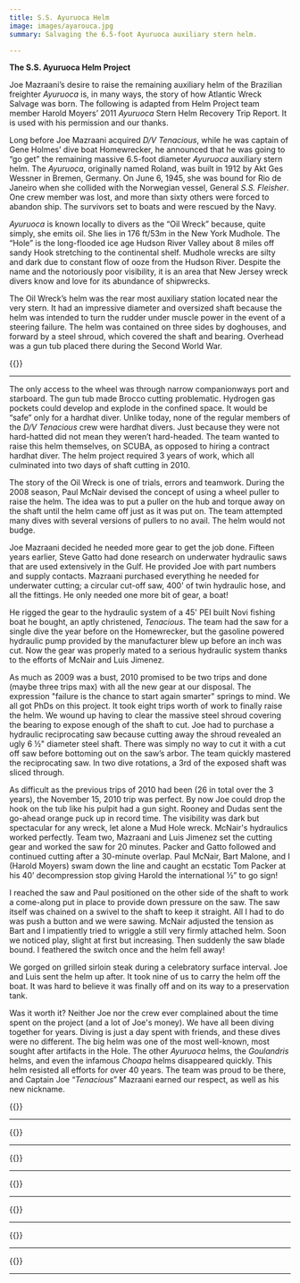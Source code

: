 ```yaml
---
title: S.S. Ayuruoca Helm
image: images/ayarouca.jpg
summary: Salvaging the 6.5-foot Ayuruoca auxiliary stern helm.

---
```

**The S.S. Ayuruoca Helm Project**

Joe Mazraani’s desire to raise the remaining auxiliary helm of the Brazilian freighter _Ayuruoca_ is, in many ways, the story of how Atlantic Wreck Salvage was born. The following is adapted from Helm Project team member Harold Moyers’ 2011 _Ayuruoca_ Stern Helm Recovery Trip Report. It is used with his permission and our thanks.

Long before Joe Mazraani acquired _D/V Tenacious_, while he was captain of Gene Holmes’ dive boat Homewrecker, he announced that he was going to “go get” the remaining massive 6.5-foot diameter _Ayuruoca_ auxiliary stern helm. The _Ayuruoca_, originally named Roland, was built in 1912 by Akt Ges Wessner in Bremen, Germany. On June 6, 1945, she was bound for Rio de Janeiro when she collided with the Norwegian vessel, General _S.S. Fleisher_. One crew member was lost, and more than sixty others were forced to abandon ship. The survivors set to boats and were rescued by the Navy.

_Ayuruoca_ is known locally to divers as the “Oil Wreck” because, quite simply, she emits oil.  She lies in 176 ft/53m in the New York Mudhole. The “Hole” is the long-flooded ice age Hudson River Valley about 8 miles off sandy Hook stretching to the continental shelf. Mudhole wrecks are silty and dark due to constant flow of ooze from the Hudson River. Despite the name and the notoriously poor visibility, it is an area that New Jersey wreck divers know and love for its abundance of shipwrecks.

The Oil Wreck’s helm was the rear most auxiliary station located near the very stern. It had an impressive diameter and oversized shaft because the helm was intended to turn the rudder under muscle power in the event of a steering failure. The helm was contained on three sides by doghouses, and forward by a steel shroud, which covered the shaft and bearing.  Overhead was a gun tub placed there during the Second World War.

{{<smartimg src="images/helm_location.jpg" alt="The Ayuruoca stern auxillary helm in its original location" >}}

***

The only access to the wheel was through narrow companionways port and starboard. The gun tub made Brocco cutting problematic. Hydrogen gas pockets could develop and explode in the confined space. It would be “safe” only for a hardhat diver. Unlike today, none of the regular members of the _D/V Tenacious_ crew were hardhat divers.  Just because they were not hard-hatted did not mean they weren’t hard-headed. The team wanted to raise this helm themselves, on SCUBA, as opposed to hiring a contract hardhat diver. The helm project required 3 years of work, which all culminated into two days of shaft cutting in 2010.

The story of the Oil Wreck is one of trials, errors and teamwork. During the 2008 season, Paul McNair devised the concept of using a wheel puller to raise the helm. The idea was to put a puller on the hub and torque away on the shaft until the helm came off just as it was put on. The team attempted many dives with several versions of pullers to no avail. The helm would not budge.

Joe Mazraani decided he needed more gear to get the job done. Fifteen years earlier, Steve Gatto had done research on underwater hydraulic saws that are used extensively in the Gulf. He provided Joe with part numbers and supply contacts. Mazraani purchased everything he needed for underwater cutting; a circular cut-off saw, 400' of twin hydraulic hose, and all the fittings. He only needed one more bit of gear, a boat!

He rigged the gear to the hydraulic system of a 45' PEI built Novi fishing boat he bought, an aptly christened, _Tenacious_. The team had the saw for a single dive the year before on the Homewrecker, but the gasoline powered hydraulic pump provided by the manufacturer blew up before an inch was cut. Now the gear was properly mated to a serious hydraulic system thanks to the efforts of McNair and Luis Jimenez.

As much as 2009 was a bust, 2010 promised to be two trips and done (maybe three trips max) with all the new gear at our disposal. The expression "failure is the chance to start again smarter" springs to mind. We all got PhDs on this project. It took eight trips worth of work to finally raise the helm. We wound up having to clear the massive steel shroud covering the bearing to expose enough of the shaft to cut. Joe had to purchase a hydraulic reciprocating saw because cutting away the shroud revealed an ugly 6 ½" diameter steel shaft. There was simply no way to cut it with a cut off saw before bottoming out on the saw’s arbor. The team quickly mastered the reciprocating saw. In two dive rotations, a 3rd of the exposed shaft was sliced through.

As difficult as the previous trips of 2010 had been (26 in total over the 3 years), the November 15, 2010 trip was perfect. By now Joe could drop the hook on the tub like his pulpit had a gun sight. Rooney and Dudas sent the go-ahead orange puck up in record time. The visibility was dark but spectacular for any wreck, let alone a Mud Hole wreck. McNair's hydraulics worked perfectly. Team two, Mazraani and Luis Jimenez set the cutting gear and worked the saw for 20 minutes. Packer and Gatto followed and continued cutting after a 30-minute overlap. Paul McNair, Bart Malone, and I (Harold Moyers) swam down the line and caught an ecstatic Tom Packer at his 40’ decompression stop giving Harold the international ½” to go sign!

I reached the saw and Paul positioned on the other side of the shaft to work a come-along put in place to provide down pressure on the saw. The saw itself was chained on a swivel to the shaft to keep it straight. All I had to do was push a button and we were sawing. McNair adjusted the tension as Bart and I impatiently tried to wriggle a still very firmly attached helm. Soon we noticed play, slight at first but increasing. Then suddenly the saw blade bound. I feathered the switch once and the helm fell away!

We gorged on grilled sirloin steak during a celebratory surface interval. Joe and Luis sent the helm up after. It took nine of us to carry the helm off the boat. It was hard to believe it was finally off and on its way to a preservation tank.

Was it worth it? Neither Joe nor the crew ever complained about the time spent on the project (and a lot of Joe's money). We have all been diving together for years. Diving is just a day spent with friends, and these dives were no different. The big helm was one of the most well-known, most sought after artifacts in the Hole. The other _Ayuruoca_ helms, the _Goulandris_ helms, and even the infamous _Choapa_ helms disappeared quickly. This helm resisted all efforts for over 40 years. The team was proud to be there, and Captain Joe “_Tenacious_” Mazraani earned our respect, as well as his new nickname.

{{<smartimg src="images/helm_group.jpg" alt="Clockwise from top left: Joe Mazraani, Steve Gatto, Paul McNair, Luis Jimenez, Harold Moyers, Tom Packer, Mike Dudas, Pat Rooney, Bart Malone" >}}

***

{{<smartimg src="images/helm_floating.jpg" alt="The helm rigged and floating on the surface" >}}

***

{{<smartimg src="images/helm_lift.jpg" alt="The helm gets carefully lifted onto D/V Tenacious" >}}

***

{{<smartimg src="images/helm_docked.jpg" alt="Safe and sound at the dock" >}}

***

{{<smartimg src="images/Tenacious_192.jpg" alt="Secured and ready for transport back to the dock" width="80%" >}}

***

{{<smartimg src="images/Tenacious_021.jpg" alt="Ready for preservation and restoration"  width="80%">}}

***

{{<smartimg src="images/Tenacious_200.jpg" alt="" width="80%" >}}

***